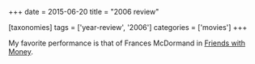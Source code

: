 +++
date = 2015-06-20
title = "2006 review"

[taxonomies]
tags = ['year-review', '2006']
categories = ['movies']
+++

My favorite performance is that of Frances McDormand in [Friends with
Money].

  [Friends with Money]: http://tshepang.net/friends-with-money
